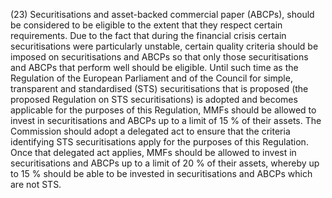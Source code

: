 (23) Securitisations and asset-backed commercial paper (ABCPs), should be considered to be eligible to the extent that they respect certain requirements. Due to the fact that during the financial crisis certain securitisations were particularly unstable, certain quality criteria should be imposed on securitisations and ABCPs so that only those securitisations and ABCPs that perform well should be eligible. Until such time as the Regulation of the European Parliament and of the Council for simple, transparent and standardised (STS) securitisations that is proposed (the proposed Regulation on STS securitisations) is adopted and becomes applicable for the purposes of this Regulation, MMFs should be allowed to invest in securitisations and ABCPs up to a limit of 15 % of their assets. The Commission should adopt a delegated act to ensure that the criteria identifying STS securitisations apply for the purposes of this Regulation. Once that delegated act applies, MMFs should be allowed to invest in securitisations and ABCPs up to a limit of 20 % of their assets, whereby up to 15 % should be able to be invested in securitisations and ABCPs which are not STS.